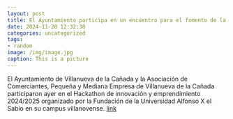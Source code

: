 ```yaml
---
layout: post
title: El Ayuntamiento participa en un encuentro para el fomento de la innovación y emprendimiento
date: 2024-11-28 12:32:38
categories: uncategorized
tags:
- random
image: /img/image.jpg
caption: This is a picture
---
```

El Ayuntamiento de Villanueva de la Cañada y la Asociación de Comerciantes, Pequeña y Mediana Empresa de Villanueva de la Cañada participaron ayer en el Hackathon de innovación y emprendimiento 2024/2025 organizado por la Fundación de la Universidad Alfonso X el Sabio en su campus villanovense.    [link](https://www.ayto-villacanada.es/noticias/el-ayuntamiento-participa-en-un-encuentro-para-el-fomento-de-la-innovacion-y-emprendimiento/)
